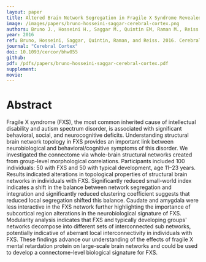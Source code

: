 ```yaml
---
layout: paper
title: Altered Brain Network Segregation in Fragile X Syndrome Revealed by Structural Connectomics
image: /images/papers/bruno-hosseini-saggar-cerebral-cortex.png
authors: Bruno J., Hosseini H., Saggar M., Quintin EM, Raman M., Reiss A.L.
year: 2016
ref: Bruno, Hosseini, Saggar, Quintin, Raman, and Reiss. 2016. Cerebral Cortex.
journal: "Cerebral Cortex"
doi: 10.1093/cercor/bhw055
github: 
pdf: /pdfs/papers/bruno-hosseini-saggar-cerebral-cortex.pdf
supplement: 
movie: 
---
```


# Abstract

Fragile X syndrome (FXS), the most common inherited cause of intellectual disability and autism spectrum disorder, is associated with significant behavioral, social, and neurocognitive deficits. Understanding structural brain network topology in FXS provides an important link between neurobiological and behavioral/cognitive symptoms of this disorder. We investigated the connectome via whole-brain structural networks created from group-level morphological correlations. Participants included 100 individuals: 50 with FXS and 50 with typical development, age 11–23 years. Results indicated alterations in topological properties of structural brain networks in individuals with FXS. Significantly reduced small-world index indicates a shift in the balance between network segregation and integration and significantly reduced clustering coefficient suggests that reduced local segregation shifted this balance. Caudate and amygdala were less interactive in the FXS network further highlighting the importance of subcortical region alterations in the neurobiological signature of FXS. Modularity analysis indicates that FXS and typically developing groups' networks decompose into different sets of interconnected sub networks, potentially indicative of aberrant local interconnectivity in individuals with FXS. These findings advance our understanding of the effects of fragile X mental retardation protein on large-scale brain networks and could be used to develop a connectome-level biological signature for FXS.

